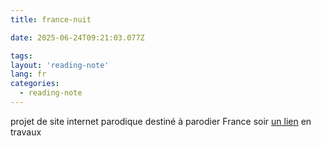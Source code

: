```yaml
---
title: france-nuit

date: 2025-06-24T09:21:03.077Z

tags:
layout: 'reading-note'
lang: fr
categories: 
  - reading-note
---
```

projet de site internet parodique destiné à parodier France soir 
<a href="https://france-nuit.github.io/">un lien</a>
en travaux
